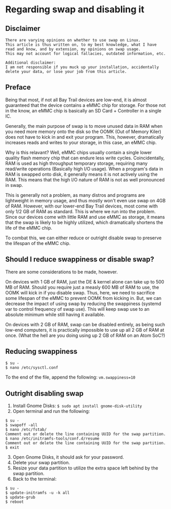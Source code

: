 # Regarding swap and disabling it

## Disclaimer
```
There are varying opinions on whether to use swap on Linux.
This article is thus written on, to my best knowledge, what I have read and know, and by extension, my opinions on swap usage.
This may not account for logical fallacies, outdated information, etc.

Additional disclaimer:
I am not responsible if you muck up your installation, accidentally delete your data, or lose your job from this article.
```
## Preface

Being that most, if not all Bay Trail devices are low-end, it is almost guaranteed that the device contains a eMMC chip for storage.
For those not in the know, an eMMC chip is basically an SD Card + Controller in a single IC.

Generally, the main purpose of swap is to move unused data in RAM when you need more memory onto the disk so the OOMK (Out of Memory Kiler) does not have to kick in and exit your program.
This, however, dramatically increases reads and writes to your storage, in this case, an eMMC chip.

Why is this relavant? Well, eMMC chips usually contain a single lower quality flash memory chip that can endure less write cycles.
Coincidentally, RAM is used as high throughput temporary storage, requiring many read/write operations (Basically high I/O usage). 
When a program's data in RAM is swapped onto disk, it generally means it is not actively using the RAM. This means that the high I/O nature of RAM is not as well pronounced in swap.

This is generally not a problem, as many distros and programs are lightweight in memory usage, and thus mostly won't even use swap on 4GB of RAM.
However, with our lower-end Bay Trail devices, most come with only 1/2 GB of RAM as standard. This is where we run into the problem.
Since our devices come with little RAM and use eMMC as storage, it means that the swap is likely to be highly utilized, which dramatically shortens the life of the eMMC chip.

To combat this, we can either reduce or outright disable swap to preserve the lifespan of the eMMC chip.

## Should I reduce swappiness or disable swap?

There are some considerations to be made, however.

On devices with 1 GB of RAM, just the DE & kernel alone can take up to 500 MB of RAM. Should you require just a measly 600 MB of RAM to use, the OOMK will kick in if you disable swap.
Thus, here, we need to sacrifice some lifespan of the eMMC to prevent OOMK from kicking in.
But, we can decrease the impact of using swap by reducing the swappiness (systemd var to control frequency of swap use).
This will keep swap use to an absolute minimum while still having it available.

On devices with 2 GB of RAM, swap can be disabled entirely, as being such low-end computers, it is practically impossible to use up all 2 GB of RAM at once. (What the hell are you doing using up 2 GB of RAM on an Atom SoC?)

## Reducing swappiness
```
$ su -
$ nano /etc/sysctl.conf
```
To the end of the file, append the following: `vm.swappiness=10`

## Outright disabling swap
1. Install Gnome Disks: `$ sudo apt install gnome-disk-utility`
2. Open terminal and run the following:

```
$ su -
$ swapoff -all
$ nano /etc/fstab/
Comment out or delete the line containing UUID for the swap partition.
$ nano /etc/initramfs-tools/conf.d/resume
Comment out or delete the line containing UUID for the swap partition.
$ exit
```
3. Open Gnome Disks, it should ask for your password.
4. Delete your swap partition.
5. Resize your data partition to utilize the extra space left behind by the swap partition.
6. Back to the terminal:
```
$ su -
$ update-initramfs -u -k all
$ update-grub
$ reboot
```
